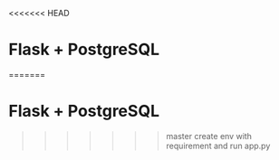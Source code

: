 <<<<<<< HEAD
# Flask + PostgreSQL

=======
# Flask + PostgreSQL

>>>>>>> master
create env with requirement and run app.py